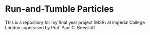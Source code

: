 # Run-and-Tumble Particles
This is a repository for my final year project (M3R) at Imperial College London supervised by Prof. Paul C. Bressloff.
